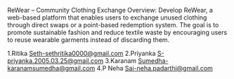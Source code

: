 ReWear – Community Clothing Exchange
Overview:
Develop ReWear, a web-based platform that enables users to exchange unused clothing
through direct swaps or a point-based redemption system. The goal is to promote sustainable
fashion and reduce textile waste by encouraging users to reuse wearable garments instead of
discarding them.

1.Ritika Seth-sethritika0000@gmail.com
2.Priyanka S-priyanka.2005.03.25@gmail.com
3.Karanam Sumedha-karanamsumedha@gmail.com
4.P Neha Sai-neha.padarthi@gmail.com
